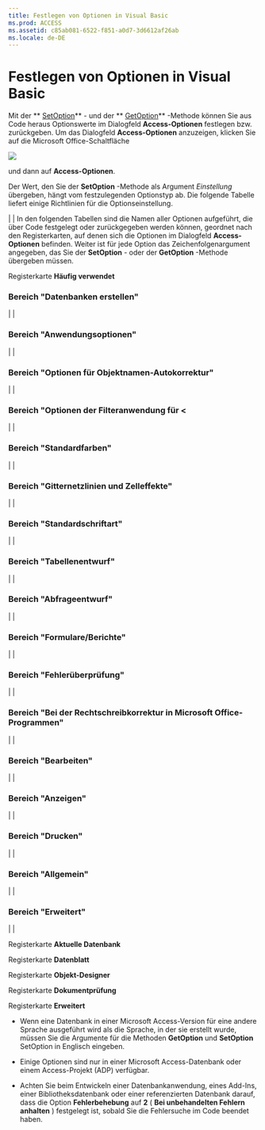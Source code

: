 ```yaml
---
title: Festlegen von Optionen in Visual Basic
ms.prod: ACCESS
ms.assetid: c85ab081-6522-f851-a0d7-3d6612af26ab
ms.locale: de-DE
---
```



# Festlegen von Optionen in Visual Basic


 

Mit der  ** [SetOption](application.setoption-method-access.md)** - und der ** [GetOption](application.getoption-method-access.md)** -Methode können Sie aus Code heraus Optionswerte im Dialogfeld **Access-Optionen** festlegen bzw. zurückgeben. Um das Dialogfeld **Access-Optionen** anzuzeigen, klicken Sie auf die Microsoft Office-Schaltfläche
 
![](images/O12FileMenuButton_ZA10077102.gif)
 
und dann auf  **Access-Optionen**.
 
Der Wert, den Sie der  **SetOption** -Methode als Argument *Einstellung*  übergeben, hängt vom festzulegenden Optionstyp ab. Die folgende Tabelle liefert einige Richtlinien für die Optionseinstellung.
 

|
|
In den folgenden Tabellen sind die Namen aller Optionen aufgeführt, die über Code festgelegt oder zurückgegeben werden können, geordnet nach den Registerkarten, auf denen sich die Optionen im Dialogfeld  **Access-Optionen** befinden. Weiter ist für jede Option das Zeichenfolgenargument angegeben, das Sie der **SetOption** - oder der **GetOption** -Methode übergeben müssen.
 
Registerkarte  **Häufig verwendet**
 

### Bereich "Datenbanken erstellen"


|
|

### Bereich "Anwendungsoptionen"


|
|

### Bereich "Optionen für Objektnamen-Autokorrektur"


|
|

### Bereich "Optionen der Filteranwendung für <


|
|

### Bereich "Standardfarben"


|
|

### Bereich "Gitternetzlinien und Zelleffekte"


|
|

### Bereich "Standardschriftart"


|
|

### Bereich "Tabellenentwurf"


|
|

### Bereich "Abfrageentwurf"


|
|

### Bereich "Formulare/Berichte"


|
|

### Bereich "Fehlerüberprüfung"


|
|

### Bereich "Bei der Rechtschreibkorrektur in Microsoft Office-Programmen"


|
|

### Bereich "Bearbeiten"


|
|

### Bereich "Anzeigen"


|
|

### Bereich "Drucken"


|
|

### Bereich "Allgemein"


|
|

### Bereich "Erweitert"


|
|

 
Registerkarte  **Aktuelle Datenbank**
 

 
Registerkarte  **Datenblatt**
 

 
Registerkarte  **Objekt-Designer**
 

 
Registerkarte  **Dokumentprüfung**
 

 
Registerkarte  **Erweitert**
 

 

- Wenn eine Datenbank in einer Microsoft Access-Version für eine andere Sprache ausgeführt wird als die Sprache, in der sie erstellt wurde, müssen Sie die Argumente für die Methoden  **GetOption** und **SetOption** SetOption in Englisch eingeben.
    
 
- Einige Optionen sind nur in einer Microsoft Access-Datenbank oder einem Access-Projekt (ADP) verfügbar.
    
 
- Achten Sie beim Entwickeln einer Datenbankanwendung, eines Add-Ins, einer Bibliotheksdatenbank oder einer referenzierten Datenbank darauf, dass die Option  **Fehlerbehebung** auf **2** ( **Bei unbehandelten Fehlern anhalten** ) festgelegt ist, sobald Sie die Fehlersuche im Code beendet haben.
    
 

